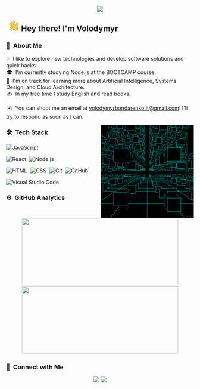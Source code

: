<!-- ![Volodymyr Banner] -->
<p align="center">
<img height="180em" src="https://camo.githubusercontent.com/9ad8cfe3215fff758ea74784f86ef0de25b6acfbd6a4fab19d9a13ff47b05843/68747470733a2f2f7265732e636c6f7564696e6172792e636f6d2f616e7572616768617a72612f696d6167652f75706c6f61642f76313539343930383234322f6c6f676f5f636373776d652e737667"/>
</p>

<img alt="Hand wave" src="./assets/Hand%20Wave.gif" width='40' align="left"/><h2>Hey there! I'm Volodymyr</h2>

<!-- ## 👋 &nbsp;Hey there! I'm Volodymyr -->

### 👨 &nbsp;About Me

💡 &nbsp;I like to explore new technologies and develop software solutions and quick hacks.\
🎓 &nbsp;I'm currently studying Node.js at the BOOTCAMP course.\
🌱 &nbsp;I'm on track for learning more about Artificial Intelligence, Systems Design, and Cloud Architecture.\
✍️ &nbsp;In my free time I study English and read books.

<!-- 💬 &nbsp;Feel free to reach out to me for pro bono consulting and volunteering, or just for some interesting discussion.\ -->

✉️ &nbsp;You can shoot me an email at volodymyrbondarenko.it@gmail.com! I'll try to respond as soon as I can.

<!-- 📄 &nbsp;Please have a look at my [Résumé](https:// /resume.html) for more details about me. I'm open to feedback and suggestions! -->

<img alt="Coding" src="https://raw.githubusercontent.com/qweeqer/qweeqer/master/assets/coding.gif" align="right"/>

### 🛠 &nbsp;Tech Stack

<!-- ![Python](https://img.shields.io/badge/-Python-05122A?style=flat&logo=python)&nbsp; -->

![JavaScript](https://img.shields.io/badge/-JavaScript-05122A?style=flat&logo=javascript)&nbsp;

<!-- ![Java](https://img.shields.io/badge/-Java-05122A?style=flat&logo=Java&logoColor=FFA518)&nbsp; -->
<!-- ![C](https://img.shields.io/badge/-C-05122A?style=flat&logo=C&logoColor=A8B9CC)&nbsp;
![C++](https://img.shields.io/badge/-C++-05122A?style=flat&logo=C%2B%2B&logoColor=00599C)&nbsp; -->

<!-- ![R (Statistics)](https://img.shields.io/badge/-R-05122A?style=flat&logo=R&logoColor=276DC3)\ -->

![React](https://img.shields.io/badge/-React-05122A?style=flat&logo=react)&nbsp;
![Node.js](https://img.shields.io/badge/-Node.js-05122A?style=flat&logo=node.js)&nbsp;

<!-- ![Django](https://img.shields.io/badge/-Django-05122A?style=flat&logo=django&logoColor=092E20)&nbsp;
![Flask](https://img.shields.io/badge/-Flask-05122A?style=flat&logo=flask)&nbsp;
![Bootstrap](https://img.shields.io/badge/-Bootstrap-05122A?style=flat&logo=bootstrap&logoColor=563D7C)\ -->

![HTML](https://img.shields.io/badge/-HTML-05122A?style=flat&logo=HTML5)&nbsp;
![CSS](https://img.shields.io/badge/-CSS-05122A?style=flat&logo=CSS3&logoColor=1572B6)&nbsp;
![Git](https://img.shields.io/badge/-Git-05122A?style=flat&logo=git)&nbsp;
![GitHub](https://img.shields.io/badge/-GitHub-05122A?style=flat&logo=github)&nbsp;

<!-- ![Markdown](https://img.shields.io/badge/-Markdown-05122A?style=flat&logo=markdown)\ -->

![Visual Studio Code](https://img.shields.io/badge/-Visual%20Studio%20Code-05122A?style=flat&logo=visual-studio-code&logoColor=007ACC)&nbsp;

<!-- ![RStudio](https://img.shields.io/badge/-RStudio-05122A?style=flat&logo=rstudio)&nbsp;
![Eclipse](https://img.shields.io/badge/-Eclipse-05122A?style=flat&logo=eclipse-ide&logoColor=2C2255)\
![Illustrator](https://img.shields.io/badge/-Illustrator-05122A?style=flat&logo=adobe-illustrator)&nbsp;
![Photoshop](https://img.shields.io/badge/-Photoshop-05122A?style=flat&logo=adobe-photoshop)&nbsp;
![InDesign](https://img.shields.io/badge/-InDesign-05122A?style=flat&logo=adobe-indesign) -->

### ⚙️ &nbsp;GitHub Analytics

<p align="center">
<a href="https://github.com/Qweeqer">
  <img height="180em" width="420em" src="https://github-readme-stats-eight-theta.vercel.app/api?username=Qweeqer&show_icons=true&theme=algolia&include_all_commits=true&count_private=true"/>
  <img height="180em" width="420em" src="https://github-readme-stats-eight-theta.vercel.app/api/top-langs/?username=Qweeqer&layout=compact&langs_count=8&theme=algolia"/>
</a>
</p>

### 🔗 &nbsp;Connect with Me

<p align="center">
<!-- <a href="https://www.adityavsingh.com"><img src="https://img.shields.io/badge/-adityavsingh.com-3423A6?style=flat&logo=Google-Chrome&logoColor=white"/></a> -->
<a href="https://www.linkedin.com/in/volodymyr-bondarenko"><img src="https://img.shields.io/badge/-Volodymyr%20Bondarenko-0077B5?style=flat&logo=Linkedin&logoColor=white"/></a>
<a href="mailto:volodymyrbondarenko.it@gmail.com"><img src="https://img.shields.io/badge/-Volodymyr%20Bondarenko-D14836?style=flat&logo=Gmail&logoColor=white"/></a>
<!-- <a href="https://instagram.com/adityavs_"><img src="https://img.shields.io/badge/-@adityavs__-E4405F?style=flat&logo=Instagram&logoColor=white"/></a>
<a href="https://facebook.com/AVS1508"><img src="https://img.shields.io/badge/-@AVS1508-1877F2?style=flat&logo=Facebook&logoColor=white"/></a>
<a href="https://www.pinterest.ca/AVS1508"><img src="https://img.shields.io/badge/-@AVS1508-BD081C?style=flat&logo=Pinterest&logoColor=white"/></a>
<a href="https://www.behance.net/AVS1508"><img src="https://img.shields.io/badge/-@AVS1508-1769FF?style=flat&logo=Behance&logoColor=white"/></a> -->
</p>
